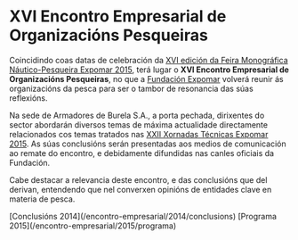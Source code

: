 # XVI Encontro Empresarial de Organizacións Pesqueiras

Coincidindo coas datas de celebración da 
[XVI edición da Feira Monográfica Náutico-Pesqueira Expomar 2015], terá
lugar o  **XVI Encontro Empresarial de Organizacións Pesqueiras**, no que
a [Fundación Expomar] volverá reunir ás organizacións da pesca para ser o
tambor de resonancia das súas reflexións.

Na sede de Armadores de Burela S.A., a porta pechada, dirixentes do sector
abordarán diversos temas de máxima actualidade directamente relacionados
cos temas tratados nas [XXII Xornadas Técnicas Expomar 2015]. As súas 
conclusións serán presentadas aos medios de comunicación ao remate do
encontro, e debidamente difundidas nas canles oficiais da Fundación.

Cabe destacar a relevancia deste encontro, e das conclusións que del derivan,
entendendo que nel converxen opinións de entidades clave en materia de pesca.

<nav class="buttons">
  [Conclusións 2014](/encontro-empresarial/2014/conclusions)
  [Programa 2015](/encontro-empresarial/2015/programa)
</nav>


[XVI edición da Feira Monográfica Náutico-Pesqueira Expomar 2015]: /feira-expomar/2015
[XXII Xornadas Técnicas Expomar 2015]: /xornadas-tecnicas/2015
[Fundación Expomar]: /a-fundacion

